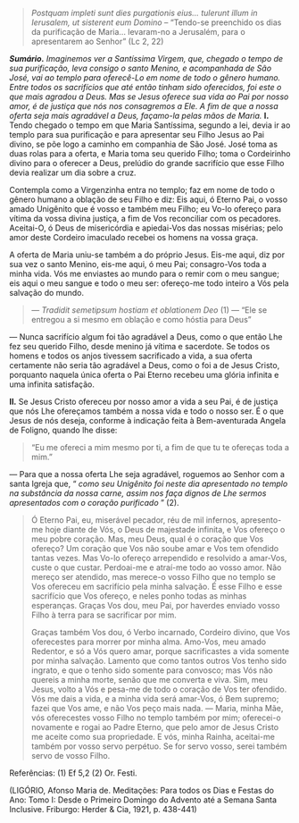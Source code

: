 > *Postquam impleti sunt dies purgationis eius… tulerunt illum in Ierusalem, ut sisterent eum Domino* – “Tendo-se preenchido os dias da purificação de Maria… levaram-no a Jerusalém, para o apresentarem ao Senhor” (Lc 2, 22)

***Sumário.** Imaginemos ver a Santíssima Virgem, que, chegado o tempo de sua purificação, leva consigo o santo Menino, e acompanhada de São José, vai ao templo para oferecê-Lo em nome de todo o gênero humano. Entre todos os sacrifícios que até então tinham sido oferecidos, foi este o que mais agradou a Deus. Mas se Jesus oferece sua vida ao Pai por nosso amor, é de justiça que nós nos consagremos a Ele. A fim de que a nossa oferta seja mais agradável a Deus, façamo-la pelas mãos de Maria.* **I.** Tendo chegado o tempo em que Maria Santíssima, segundo a lei, devia ir ao templo para sua purificação e para apresentar seu Filho Jesus ao Pai divino, se põe logo a caminho em companhia de São José. José toma as duas rolas para a oferta, e Maria toma seu querido Filho; toma o Cordeirinho divino para o oferecer a Deus, prelúdio do grande sacrifício que esse Filho devia realizar um dia sobre a cruz.

Contempla como a Virgenzinha entra no templo; faz em nome de todo o gênero humano a oblação de seu Filho e diz: Eis aqui, ó Eterno Pai, o vosso amado Unigênito que é vosso e também meu Filho; eu Vo-lo ofereço para vítima da vossa divina justiça, a fim de Vos reconciliar com os pecadores. Aceitai-O, ó Deus de misericórdia e apiedai-Vos das nossas misérias; pelo amor deste Cordeiro imaculado recebei os homens na vossa graça.

A oferta de Maria uniu-se também a do próprio Jesus. Eis-me aqui, diz por sua vez o santo Menino, eis-me aqui, ó meu Pai; consagro-Vos toda a minha vida. Vós me enviastes ao mundo para o remir com o meu sangue; eis aqui o meu sangue e todo o meu ser: ofereço-me todo inteiro a Vós pela salvação do mundo.

> — *Tradidit semetipsum hostiam et oblationem Deo* (1) — “Ele se entregou a si mesmo em oblação e como hóstia para Deus”

— Nunca sacrifício algum foi tão agradável a Deus, como o que então Lhe fez seu querido Filho, desde menino já vítima e sacerdote. Se todos os homens e todos os anjos tivessem sacrificado a vida, a sua oferta certamente não seria tão agradável a Deus, como o foi a de Jesus Cristo, porquanto naquela única oferta o Pai Eterno recebeu uma glória infinita e uma infinita satisfação.

**II.** Se Jesus Cristo ofereceu por nosso amor a vida a seu Pai, é de justiça que nós Lhe ofereçamos também a nossa vida e todo o nosso ser. É o que Jesus de nós deseja, conforme à indicação feita à Bem-aventurada Angela de Foligno, quando lhe disse:

> “Eu me ofereci a mim mesmo por ti, a fim de que tu te ofereças toda a mim.”

— Para que a nossa oferta Lhe seja agradável, roguemos ao Senhor com a santa Igreja que, “ *como seu Unigênito foi neste dia apresentado no templo na substância da nossa carne, assim nos faça dignos de Lhe sermos apresentados com o coração purificado* ” (2).

> Ó Eterno Pai, eu, miserável pecador, réu de mil infernos, apresento-me hoje diante de Vós, o Deus de majestade infinita, e Vos ofereço o meu pobre coração. Mas, meu Deus, qual é o coração que Vos ofereço? Um coração que Vos não soube amar e Vos tem ofendido tantas vezes. Mas Vo-lo ofereço arrependido e resolvido a amar-Vos, custe o que custar. Perdoai-me e atraí-me todo ao vosso amor. Não mereço ser atendido, mas merece-o vosso Filho que no templo se Vos ofereceu em sacrifício pela minha salvação. É esse Filho e esse sacrifício que Vos ofereço, e neles ponho todas as minhas esperanças. Graças Vos dou, meu Pai, por haverdes enviado vosso Filho à terra para se sacrificar por mim.
>
> Graças também Vos dou, ó Verbo incarnado, Cordeiro divino, que Vos oferecestes para morrer por minha alma. Amo-Vos, meu amado Redentor, e só a Vós quero amar, porque sacrificastes a vida somente por minha salvação. Lamento que como tantos outros Vos tenho sido ingrato, e que o tenho sido somente para convosco; mas Vós não quereis a minha morte, senão que me converta e viva. Sim, meu Jesus, volto a Vós e pesa-me de todo o coração de Vos ter ofendido. Vós me dais a vida, e a minha vida será amar-Vos, ó Bem supremo; fazei que Vos ame, e não Vos peço mais nada. — Maria, minha Mãe, vós oferecestes vosso Filho no templo também por mim; oferecei-o novamente e rogai ao Padre Eterno, que pelo amor de Jesus Cristo me aceite como sua propriedade. E vós, minha Rainha, aceitai-me também por vosso servo perpétuo. Se for servo vosso, serei também servo de vosso Filho.

Referências: (1) Ef 5,2 (2) Or. Festi.

(LIGÓRIO, Afonso Maria de. Meditações: Para todos os Dias e Festas do Ano: Tomo I: Desde o Primeiro Domingo do Advento até a Semana Santa Inclusive. Friburgo: Herder & Cia, 1921, p. 438-441)

